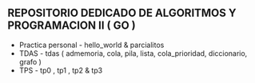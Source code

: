 ## REPOSITORIO DEDICADO DE ALGORITMOS Y PROGRAMACION II ( GO )
* Practica personal - hello_world & parcialitos
* TDAS - tdas ( admemoria, cola, pila, lista, cola_prioridad, diccionario, grafo )
* TPS - tp0 , tp1 , tp2 & tp3